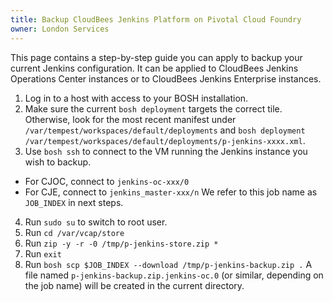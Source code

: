 ```yaml
---
title: Backup CloudBees Jenkins Platform on Pivotal Cloud Foundry
owner: London Services
---
```


This page contains a step-by-step guide you can apply to backup your current Jenkins configuration. It can be applied to CloudBees Jenkins Operations Center instances or to CloudBees Jenkins Enterprise instances.

1. Log in to a host with access to your BOSH installation.
2. Make sure the current `bosh deployment` targets the correct tile. Otherwise, look for the most recent manifest under `/var/tempest/workspaces/default/deployments` and `bosh deployment /var/tempest/workspaces/default/deployments/p-jenkins-xxxx.xml`.
3. Use `bosh ssh` to connect to the VM running the Jenkins instance you wish to backup.
  * For CJOC, connect to `jenkins-oc-xxx/0`
  * For CJE, connect to `jenkins_master-xxx/n`
  We refer to this job name as `JOB_INDEX` in next steps.
4. Run `sudo su` to switch to root user.
5. Run `cd /var/vcap/store`
6. Run `zip -y -r -0 /tmp/p-jenkins-store.zip *`
7. Run `exit`
8. Run `bosh scp $JOB_INDEX --download /tmp/p-jenkins-backup.zip .`
  A file named `p-jenkins-backup.zip.jenkins-oc.0` (or similar, depending on the job name) will be created in the current directory.

